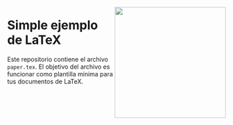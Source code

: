 <a href="https://www.islas.org.mx/"><img src="https://www.islas.org.mx/img/logo.svg" align="right" width="256" /></a>
# Simple ejemplo de LaTeX

Este repositorio contiene el archivo `paper.tex`. El objetivo del archivo es funcionar como plantilla mínima para tus
documentos de LaTeX.

